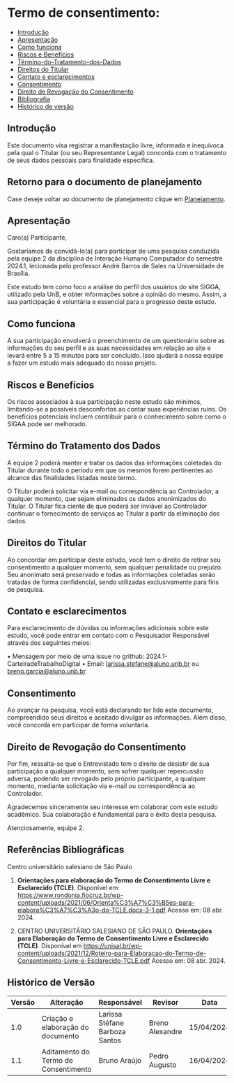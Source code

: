 # Termo de consentimento:

* [Introdução](#Introdução)
* [Apresentação](#Apresentação)
* [Como funciona](#Como-funciona)
* [Riscos e Benefícios](#Riscos-e-Benefícios)
* [Término-do-Tratamento-dos-Dados](#Término-do-Tratamento-dos-Dados)
* [Direitos do Titular](#Direitos-do-Titular)
* [Contato e esclarecimentos](#Contato-e-esclarecimentos)
* [Consentimento](#Consentimento)
* [Direito de Revogação do Consentimento](#Direito-de-Revogação-do-Consentimento) 
* [Bibliografia](#Bibliografia)
* [Histórico de versão](#Histórico-de-versão)


## Introdução

Este documento visa registrar a manifestação livre, informada e inequívoca pela qual o Titular (ou seu Representante Legal) concorda com o tratamento de seus dados pessoais para finalidade específica.

## Retorno para o documento de planejamento

Case deseje voltar ao documento de planejamento clique em [Planejamento](PerfilUsuario/Estudantes/Questionarios/Planejamento.md).
## Apresentação

Caro(a) Participante,

Gostaríamos de convidá-lo(a) para participar de uma pesquisa conduzida pela equipe 2 da disciplina de Interação Humano Computador do semestre 2024.1, lecionada pelo professor André Barros de Sales na Universidade de Brasília.

Este estudo tem como foco a análise do perfil dos usuários do site SIGGA, utilizado pela UnB, e obter informações sobre a opinião do mesmo. Assim, a sua participação é voluntária e essencial para o progresso deste estudo.

## Como funciona

A sua participação envolverá o preenchimento de um questionário sobre as informações do seu perfil e as suas necessidades em relação ao site e levará entre 5 a 15 minutos para ser concluído. Isso ajudará a nossa equipe a fazer um estudo mais adequado do nosso projeto.


## Riscos e Benefícios

Os riscos associados à sua participação neste estudo são mínimos, limitando-se a possíveis desconfortos ao contar suas experiências ruins. Os benefícios potenciais incluem contribuir para o conhecimento sobre como o SIGAA pode ser melhorado.

## Término do Tratamento dos Dados

A equipe 2 poderá manter e tratar os dados das informações coletadas do Titular durante todo o período em que os mesmos forem pertinentes ao alcance das finalidades listadas neste termo.

O Titular poderá solicitar via e-mail ou correspondência ao Controlador, a qualquer momento, que sejam eliminados os dados anonimizados do Titular. O Titular fica ciente de que poderá ser inviável ao Controlador continuar o fornecimento de serviços ao Titular a partir da eliminação dos dados.

## Direitos do Titular

Ao concordar em participar deste estudo, você tem o direito de retirar seu consentimento a qualquer momento, sem qualquer penalidade ou prejuízo. Seu anonimato será preservado e todas as informações coletadas serão tratadas de forma confidencial, sendo utilizadas exclusivamente para fins de pesquisa.

## Contato e esclarecimentos

Para esclarecimento de dúvidas ou informações adicionais sobre este estudo, você pode entrar em contato com o Pesquisador Responsável através dos seguintes meios:

• Mensagem por meio de uma issue no grithub: 2024.1-CarteiradeTrabalhoDigital
• Email: larissa.stefane@aluno.unb.br ou breno.garcia@aluno.unb.br

## Consentimento

Ao avançar na pesquisa, você está declarando ter lido este documento, compreendido seus direitos e aceitado divulgar as informações. Além disso, você concorda em participar de forma voluntária.

## Direito de Revogação do Consentimento

Por fim, ressalta-se que o Entrevistado tem o direito de desistir de sua participação a qualquer momento, sem sofrer qualquer repercussão adversa, podendo ser revogado pelo próprio participante, a qualquer momento, mediante solicitação via e-mail ou correspondência ao Controlador.

Agradecemos sinceramente seu interesse em colaborar com este estudo acadêmico. Sua colaboração é fundamental para o êxito desta pesquisa.

Atenciosamente, equipe 2.

## Referências Bibliográficas

Centro universitário salesiano de São Paulo

1. **Orientações para elaboração do Termo de Consentimento Livre e Esclarecido (TCLE)**. Disponível em: <https://www.rondonia.fiocruz.br/wp-content/uploads/2021/06/Orienta%C3%A7%C3%B5es-para-elabora%C3%A7%C3%A3o-do-TCLE.docx-3-1.pdf> Acesso em: 08 abr. 2024.

2. CENTRO UNIVERSITÁRIO SALESIANO DE SÃO PAULO. **Orientações para Elaboração do Termo de Consentimento Livre e Esclarecido (TCLE)**. Disponível em <https://unisal.br/wp-content/uploads/2021/12/Roteiro-para-Elaboracao-do-Termo-de-Consentimento-Livre-e-Esclarecido-TCLE.pdf> Acesso em: 08 abr. 2024.

## Histórico de Versão

| Versão | Alteração | Responsável | Revisor | Data |
| - | - | - | - | - |
| 1.0 | Criação e elaboração do documento | Larissa Stéfane Barboza Santos | Breno Alexandre | 15/04/2024|
| 1.1 | Aditamento do Termo de Consentimento | Bruno Araújo | Pedro Augusto | 16/04/2024|

